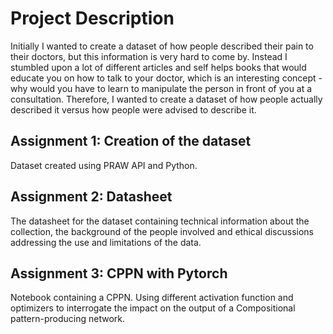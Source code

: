 # Project Description

Initially I wanted to create a dataset of how people described their pain to their doctors, but this information is very hard to come by. Instead I stumbled upon a lot of different articles and self helps books that would educate you on how to talk to your doctor, which is an interesting concept - why would you have to learn to manipulate the person in front of you at a consultation. 
Therefore, I wanted to create a dataset of how people actually described it versus how people were advised to describe it. 

## Assignment 1: Creation of the dataset 
Dataset created using PRAW API and Python.

## Assignment 2: Datasheet 
The datasheet for the dataset containing technical information about the collection, the background of the people involved and ethical discussions addressing the use and limitations of the data. 

## Assignment 3: CPPN with Pytorch 
Notebook containing a CPPN. Using different activation function and optimizers to interrogate the impact on the output of a Compositional pattern-producing network. 
